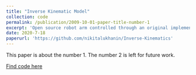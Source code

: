 ```yaml
---
title: "Inverse Kinematic Model"
collection: code
permalink: /publication/2009-10-01-paper-title-number-1
excerpt: 'Open source robot arm controlled through an original implementation of inverse kinematics.'
date: 2020-7-18
paperurl: 'https://github.com/nikitalukhanin/Inverse-Kinematics'
---
```

This paper is about the number 1. The number 2 is left for future work.

[Find code here](https://github.com/nikitalukhanin/Inverse-Kinematics)
